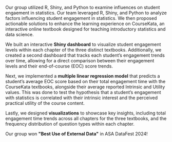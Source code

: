 Our group utilized R, Shiny, and Python to examine influences on student engaement in statistics. Our team leveraged R, Shiny, and Python to analyze factors influencing student engagement in statistics. We then proposed actionable solutions to enhance the learning experience on CourseKata, an interactive online textbook designed for teaching introductory statistics and data science.

We built an interactive **Shiny dashboard** to visualize student engagement levels within each chapter of the three distinct textbooks. Additionally, we created a second dashboard that tracks each student’s engagement trends over time, allowing for a direct comparison between their engagement levels and their end-of-course (EOC) score trends.

Next, we implemented a **multiple linear regression model** that predicts a student’s average EOC score based on their total engagement time with the CourseKata textbooks, alongside their average reported Intrinsic and Utility values. This was done to test the hypothesis that a student’s engagement with statistics is correlated with their intrinsic interest and the perceived practical utility of the course content.

Lastly, we designed **visualizations** to showcase key insights, including total engagement time trends across all chapters for the three textbooks, and the frequency distribution of question types within each chapter.

Our group won **"Best Use of External Data"** in ASA DataFest 2024!
